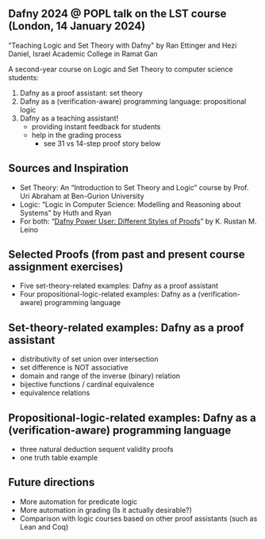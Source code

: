 ## Dafny 2024 @ POPL talk on the LST course (London, 14 January 2024)

"Teaching Logic and Set Theory with Dafny" by Ran Ettinger and Hezi Daniel, Israel Academic College in Ramat Gan

A second-year course on Logic and Set Theory to computer science students:

1) Dafny as a proof assistant: set theory
2) Dafny as a (verification-aware) programming language: propositional logic
3) Dafny as a teaching assistant!
	- providing instant feedback for students
	- help in the grading process
		- see 31 vs 14-step proof story below

## Sources and Inspiration

- Set Theory: An “Introduction to Set Theory and Logic” course by Prof. Uri Abraham at Ben-Gurion University
- Logic: “Logic in Computer Science: Modelling and Reasoning about Systems” by Huth and Ryan
- For both: “[Dafny Power User: Different Styles of Proofs](http://leino.science/papers/krml276.html)” by K. Rustan M. Leino

## Selected Proofs (from past and present course assignment exercises)

- Five set-theory-related examples: Dafny as a proof assistant
- Four propositional-logic-related examples: Dafny as a (verification-aware) programming language

## Set-theory-related examples: Dafny as a proof assistant

- distributivity of set union over intersection
- set difference is NOT associative
- domain and range of the inverse (binary) relation
- bijective functions / cardinal equivalence
- equivalence relations

## Propositional-logic-related examples: Dafny as a (verification-aware) programming language

- three natural deduction sequent validity proofs
- one truth table example

## Future directions

- More automation for predicate logic
- More automation in grading (Is it actually desirable?)
- Comparison with logic courses based on other proof assistants (such as Lean and Coq)
